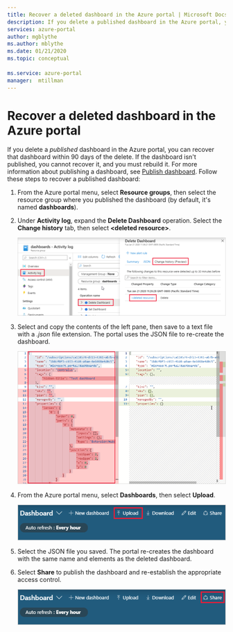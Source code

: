 ```yaml
---
title: Recover a deleted dashboard in the Azure portal | Microsoft Docs
description: If you delete a published dashboard in the Azure portal, you can recover the dashboard.
services: azure-portal
author: mgblythe
ms.author: mblythe
ms.date: 01/21/2020
ms.topic: conceptual

ms.service: azure-portal
manager:  mtillman
---
```


# Recover a deleted dashboard in the Azure portal

If you delete a _published_ dashboard in the Azure portal, you can recover that dashboard within 90 days of the delete. If the dashboard isn't published, you cannot recover it, and you must rebuild it. For more information about publishing a dashboard, see [Publish dashboard](azure-portal-dashboard-share-access.md#publish-dashboard). Follow these steps to recover a published dashboard:

1. From the Azure portal menu, select **Resource groups**, then select the resource group where you published the dashboard (by default, it's named **dashboards**).

1. Under **Activity log**, expand the **Delete Dashboard** operation. Select the **Change history** tab, then select **\<deleted resource\>**.

    ![Screenshot of change history tab](media/recover-shared-deleted-dashboard/change-history-tab.png)

1. Select and copy the contents of the left pane, then save to a text file with a _.json_ file extension. The portal uses the JSON file to re-create the dashboard.

    ![Screenshot of change history diff](media/recover-shared-deleted-dashboard/change-history-diff.png)

1. From the Azure portal menu, select **Dashboards**, then select **Upload**.

    ![Screenshot of dashboard upload](media/recover-shared-deleted-dashboard/dashboard-upload.png)

1. Select the JSON file you saved. The portal re-creates the dashboard with the same name and elements as the deleted dashboard.

1. Select **Share** to publish the dashboard and re-establish the appropriate access control.

    ![Screenshot of dashboard share](media/recover-shared-deleted-dashboard/dashboard-share.png)
